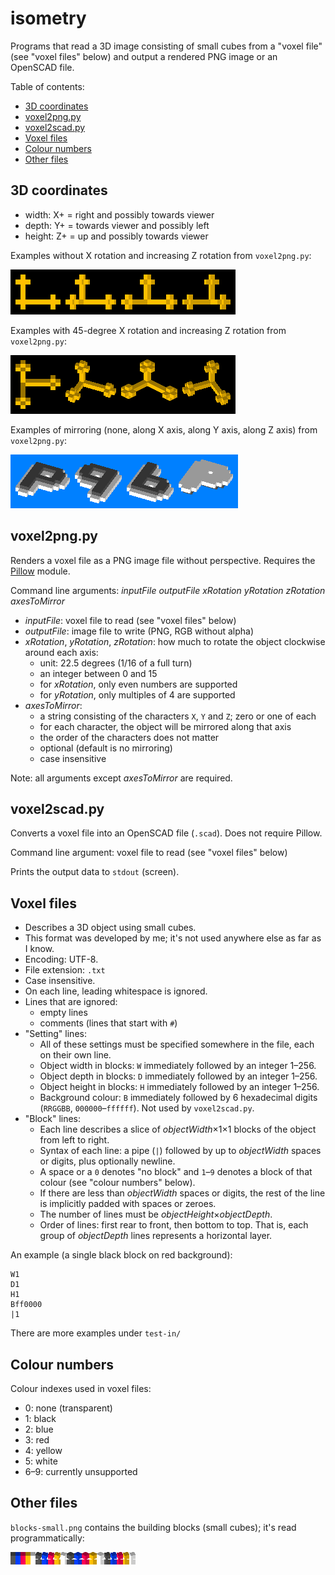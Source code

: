 # isometry
Programs that read a 3D image consisting of small cubes from a "voxel file" (see "voxel files" below) and output a rendered PNG image or an OpenSCAD file.

Table of contents:
* [3D coordinates](#3d-coordinates)
* [voxel2png.py](#voxel2pngpy)
* [voxel2scad.py](#voxel2scadpy)
* [Voxel files](#voxel-files)
* [Colour numbers](#colour-numbers)
* [Other files](#other-files)

## 3D coordinates
* width: X+ = right and possibly towards viewer
* depth: Y+ = towards viewer and possibly left
* height: Z+ = up and possibly towards viewer

Examples without X rotation and increasing Z rotation from `voxel2png.py`:

![examples without X rotation](example-xrot0.png)

Examples with 45-degree X rotation and increasing Z rotation from `voxel2png.py`:

![examples with 45-degree X rotation](example-xrot45.png)

Examples of mirroring (none, along X axis, along Y axis, along Z axis) from `voxel2png.py`:

![examples of mirroring with the letter P](mirroring.png)

## voxel2png.py
Renders a voxel file as a PNG image file without perspective. Requires the [Pillow](https://python-pillow.org) module.

Command line arguments: *inputFile outputFile xRotation yRotation zRotation axesToMirror*
* *inputFile*: voxel file to read (see "voxel files" below)
* *outputFile*: image file to write (PNG, RGB without alpha)
* *xRotation*, *yRotation*, *zRotation*: how much to rotate the object clockwise around each axis:
  * unit: 22.5 degrees (1/16 of a full turn)
  * an integer between 0 and 15
  * for *xRotation*, only even numbers are supported
  * for *yRotation*, only multiples of 4 are supported
* *axesToMirror*:
  * a string consisting of the characters `X`, `Y` and `Z`; zero or one of each
  * for each character, the object will be mirrored along that axis
  * the order of the characters does not matter
  * optional (default is no mirroring)
  * case insensitive

Note: all arguments except *axesToMirror* are required.

## voxel2scad.py
Converts a voxel file into an OpenSCAD file (`.scad`). Does not require Pillow.

Command line argument: voxel file to read (see "voxel files" below)

Prints the output data to `stdout` (screen).

## Voxel files
* Describes a 3D object using small cubes.
* This format was developed by me; it's not used anywhere else as far as I know.
* Encoding: UTF-8.
* File extension: `.txt`
* Case insensitive.
* On each line, leading whitespace is ignored.
* Lines that are ignored:
  * empty lines
  * comments (lines that start with `#`)
* "Setting" lines:
  * All of these settings must be specified somewhere in the file, each on their own line.
  * Object width in blocks: `W` immediately followed by an integer 1&ndash;256.
  * Object depth in blocks: `D` immediately followed by an integer 1&ndash;256.
  * Object height in blocks: `H` immediately followed by an integer 1&ndash;256.
  * Background colour: `B` immediately followed by 6 hexadecimal digits (`RRGGBB`, `000000`&ndash;`ffffff`). Not used by `voxel2scad.py`.
* "Block" lines:
  * Each line describes a slice of *objectWidth*&times;1&times;1 blocks of the object from left to right.
  * Syntax of each line: a pipe (`|`) followed by up to *objectWidth* spaces or digits, plus optionally newline.
  * A space or a `0` denotes "no block" and `1`&ndash;`9` denotes a block of that colour (see "colour numbers" below).
  * If there are less than *objectWidth* spaces or digits, the rest of the line is implicitly padded with spaces or zeroes.
  * The number of lines must be *objectHeight*&times;*objectDepth*.
  * Order of lines: first rear to front, then bottom to top. That is, each group of *objectDepth* lines represents a horizontal layer.

An example (a single black block on red background):
```
W1
D1
H1
Bff0000
|1
```

There are more examples under `test-in/`

## Colour numbers
Colour indexes used in voxel files:
* 0: none (transparent)
* 1: black
* 2: blue
* 3: red
* 4: yellow
* 5: white
* 6&ndash;9: currently unsupported

## Other files
`blocks-small.png` contains the building blocks (small cubes); it's read programmatically:

![the building blocks](blocks-small.png)
